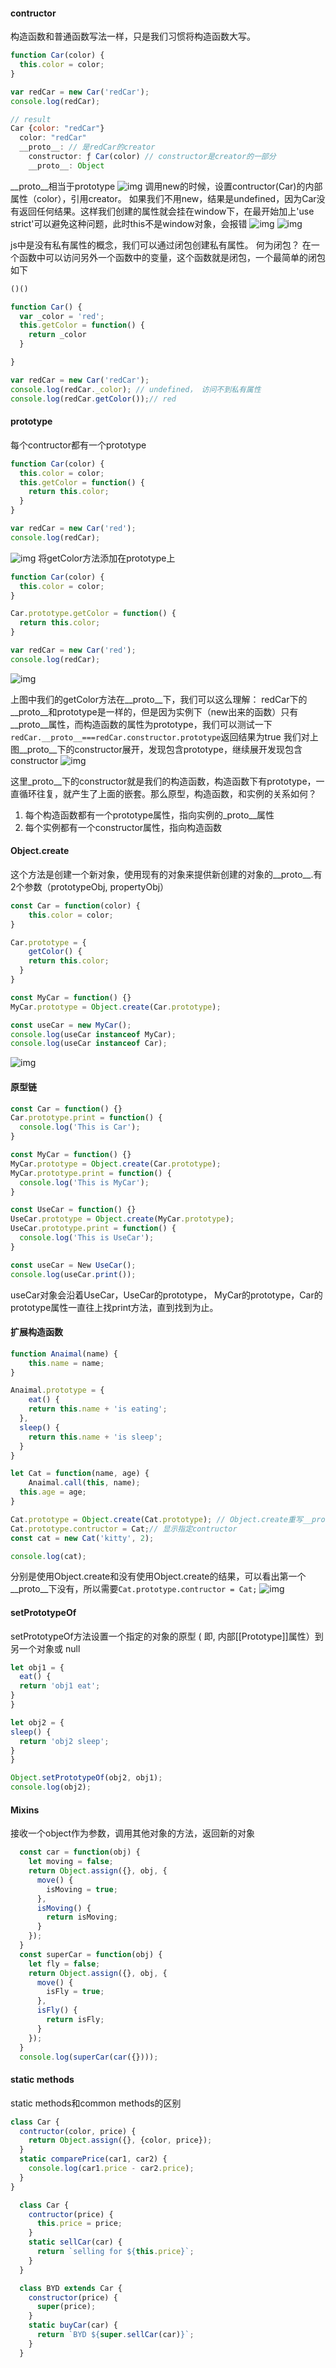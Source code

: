 #### contructor

构造函数和普通函数写法一样，只是我们习惯将构造函数大写。

```javascript
function Car(color) {
  this.color = color;
}

var redCar = new Car('redCar');
console.log(redCar);

// result
Car {color: "redCar"}
  color: "redCar"
  __proto__: // 是redCar的creator
    constructor: ƒ Car(color) // constructor是creator的一部分
    __proto__: Object
```
__proto__相当于prototype
![img](./1.png)
调用new的时候，设置contructor(Car)的内部属性（color），引用creator。
如果我们不用new，结果是undefined，因为Car没有返回任何结果。这样我们创建的属性就会挂在window下，在最开始加上'use strict'可以避免这种问题，此时this不是window对象，会报错
![img](./2.png)
![img](./3.png)

js中是没有私有属性的概念，我们可以通过闭包创建私有属性。
何为闭包？
在一个函数中可以访问另外一个函数中的变量，这个函数就是闭包，一个最简单的闭包如下
```javascript
()()
```
```javascript
function Car() {
  var _color = 'red';
  this.getColor = function() {
  	return _color
  }

}

var redCar = new Car('redCar');
console.log(redCar._color); // undefined， 访问不到私有属性
console.log(redCar.getColor());// red
```

#### prototype
每个contructor都有一个prototype
```javascript
function Car(color) {
  this.color = color;
  this.getColor = function() {
    return this.color;
  }
}

var redCar = new Car('red');
console.log(redCar);
```
![img](./4.png)
将getColor方法添加在prototype上
```javascript
function Car(color) {
  this.color = color;
}

Car.prototype.getColor = function() {
  return this.color;
}

var redCar = new Car('red');
console.log(redCar);
```
![img](./5.png)

上图中我们的getColor方法在__proto__下，我们可以这么理解：
redCar下的__proto__和prototype是一样的，但是因为实例下（new出来的函数）只有__proto__属性，而构造函数的属性为prototype，我们可以测试一下`redCar.__proto__===redCar.constructor.prototype`返回结果为true
我们对上图__proto__下的constructor展开，发现包含prototype，继续展开发现包含constructor
![img](./6.png)

这里_proto__下的constructor就是我们的构造函数，构造函数下有prototype，一直循环往复，就产生了上面的嵌套。那么原型，构造函数，和实例的关系如何？
  1. 每个构造函数都有一个prototype属性，指向实例的_proto__属性
  2. 每个实例都有一个constructor属性，指向构造函数


#### Object.create
这个方法是创建一个新对象，使用现有的对象来提供新创建的对象的__proto__.有2个参数（prototypeObj, propertyObj）
```javascript
const Car = function(color) {
	this.color = color;
}

Car.prototype = {
	getColor() {
  	return this.color;
  }
}

const MyCar = function() {}
MyCar.prototype = Object.create(Car.prototype);

const useCar = new MyCar();
console.log(useCar instanceof MyCar);
console.log(useCar instanceof Car);
```
![img](./7.png)


#### 原型链
```javascript
const Car = function() {}
Car.prototype.print = function() {
  console.log('This is Car');
}

const MyCar = function() {}
MyCar.prototype = Object.create(Car.prototype);
MyCar.prototype.print = function() {
  console.log('This is MyCar');
}

const UseCar = function() {}
UseCar.prototype = Object.create(MyCar.prototype);
UseCar.prototype.print = function() {
  console.log('This is UseCar');
}

const useCar = New UseCar();
console.log(useCar.print());
```
useCar对象会沿着UseCar，UseCar的prototype， MyCar的prototype，Car的prototype属性一直往上找print方法，直到找到为止。

#### 扩展构造函数
```javascript
function Anaimal(name) {
	this.name = name;
}

Anaimal.prototype = {
	eat() {
  	return this.name + 'is eating';
  },
  sleep() {
  	return this.name + 'is sleep';
  }
}

let Cat = function(name, age) {
	Anaimal.call(this, name);
  this.age = age;
}

Cat.prototype = Object.create(Cat.prototype); // Object.create重写__proto__
Cat.prototype.contructor = Cat;// 显示指定contructor
const cat = new Cat('kitty', 2);

console.log(cat);
```
分别是使用Object.create和没有使用Object.create的结果，可以看出第一个__proto__下没有，所以需要`Cat.prototype.contructor = Cat;`
![img](./8.png)

#### setPrototypeOf
setPrototypeOf方法设置一个指定的对象的原型 ( 即, 内部[[Prototype]]属性）到另一个对象或  null
  ```javascript
  let obj1 = {
	eat() {
  	return 'obj1 eat';
  }
}

let obj2 = {
 sleep() {
  	return 'obj2 sleep';
  }
}

Object.setPrototypeOf(obj2, obj1);
console.log(obj2);
```

#### Mixins
接收一个object作为参数，调用其他对象的方法，返回新的对象
```javascript
  const car = function(obj) {
    let moving = false;
    return Object.assign({}, obj, {
      move() {
        isMoving = true;
      },
      isMoving() {
        return isMoving;
      }
    });
  }
  const superCar = function(obj) {
    let fly = false;
    return Object.assign({}, obj, {
      move() {
        isFly = true;
      },
      isFly() {
        return isFly;
      }
    });
  }
  console.log(superCar(car({})));
```
#### static methods
static methods和common methods的区别
```javascript
class Car {
  contructor(color, price) {
    return Object.assign({}, {color, price});
  }
  static comparePrice(car1, car2) {
    console.log(car1.price - car2.price);
  }
}

```
```javascript
  class Car {
    contructor(price) {
      this.price = price;
    }
    static sellCar(car) {
      return `selling for ${this.price}`;
    }
  }

  class BYD extends Car {
    constructor(price) {
      super(price);
    }
    static buyCar(car) {
      return `BYD ${super.sellCar(car)}`;
    }
  }
```
